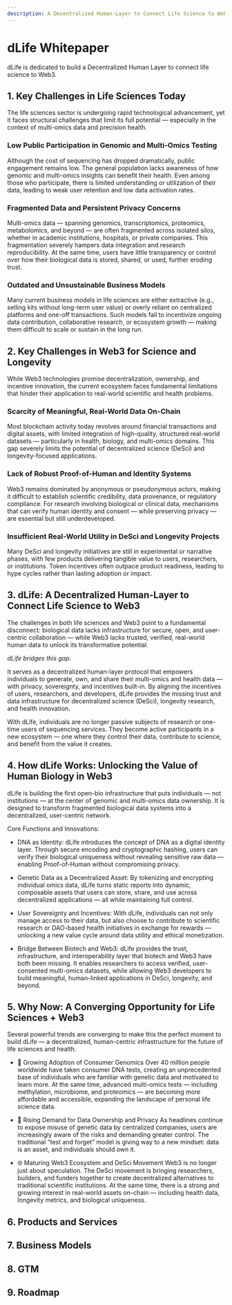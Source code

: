 ```yaml
---
description: A Decentralized Human-Layer to Connect Life Science to Web3
---
```


# dLife Whitepaper

dLife is dedicated to build a Decentralized Human Layer to connect life science to Web3.

## 1. Key Challenges in Life Sciences Today
The life sciences sector is undergoing rapid technological advancement, yet it faces structural challenges that limit its full potential — especially in the context of multi-omics data and precision health.

### Low Public Participation in Genomic and Multi-Omics Testing
Although the cost of sequencing has dropped dramatically, public engagement remains low. The general population lacks awareness of how genomic and multi-omics insights can benefit their health. Even among those who participate, there is limited understanding or utilization of their data, leading to weak user retention and low data activation rates.

### Fragmented Data and Persistent Privacy Concerns
Multi-omics data — spanning genomics, transcriptomics, proteomics, metabolomics, and beyond — are often fragmented across isolated silos, whether in academic institutions, hospitals, or private companies. This fragmentation severely hampers data integration and research reproducibility. At the same time, users have little transparency or control over how their biological data is stored, shared, or used, further eroding trust.

### Outdated and Unsustainable Business Models
Many current business models in life sciences are either extractive (e.g., selling kits without long-term user value) or overly reliant on centralized platforms and one-off transactions. Such models fail to incentivize ongoing data contribution, collaborative research, or ecosystem growth — making them difficult to scale or sustain in the long run.

## 2. Key Challenges in Web3 for Science and Longevity
While Web3 technologies promise decentralization, ownership, and incentive innovation, the current ecosystem faces fundamental limitations that hinder their application to real-world scientific and health problems.

### Scarcity of Meaningful, Real-World Data On-Chain
Most blockchain activity today revolves around financial transactions and digital assets, with limited integration of high-quality, structured real-world datasets — particularly in health, biology, and multi-omics domains. This gap severely limits the potential of decentralized science (DeSci) and longevity-focused applications.

### Lack of Robust Proof-of-Human and Identity Systems
Web3 remains dominated by anonymous or pseudonymous actors, making it difficult to establish scientific credibility, data provenance, or regulatory compliance. For research involving biological or clinical data, mechanisms that can verify human identity and consent — while preserving privacy — are essential but still underdeveloped.

### Insufficient Real-World Utility in DeSci and Longevity Projects
Many DeSci and longevity initiatives are still in experimental or narrative phases, with few products delivering tangible value to users, researchers, or institutions. Token incentives often outpace product readiness, leading to hype cycles rather than lasting adoption or impact.

## 3. dLife: A Decentralized Human-Layer to Connect Life Science to Web3

The challenges in both life sciences and Web3 point to a fundamental disconnect: biological data lacks infrastructure for secure, open, and user-centric collaboration — while Web3 lacks trusted, verified, real-world human data to unlock its transformative potential.

*dLife bridges this gap.*

It serves as a decentralized human-layer protocol that empowers individuals to generate, own, and share their multi-omics and health data — with privacy, sovereignty, and incentives built-in. By aligning the incentives of users, researchers, and developers, dLife provides the missing trust and data infrastructure for decentralized science (DeSci), longevity research, and health innovation.

With dLife, individuals are no longer passive subjects of research or one-time users of sequencing services. They become active participants in a new ecosystem — one where they control their data, contribute to science, and benefit from the value it creates.

## 4. How dLife Works: Unlocking the Value of Human Biology in Web3
dLife is building the first open-bio infrastructure that puts individuals — not institutions — at the center of genomic and multi-omics data ownership. It is designed to transform fragmented biological data systems into a decentralized, user-centric network.

Core Functions and Innovations:
* DNA as Identity:
dLife introduces the concept of DNA as a digital identity layer. Through secure encoding and cryptographic hashing, users can verify their biological uniqueness without revealing sensitive raw data — enabling Proof-of-Human without compromising privacy.

* Genetic Data as a Decentralized Asset:
By tokenizing and encrypting individual omics data, dLife turns static reports into dynamic, composable assets that users can store, share, and use across decentralized applications — all while maintaining full control.

* User Sovereignty and Incentives:
With dLife, individuals can not only manage access to their data, but also choose to contribute to scientific research or DAO-based health initiatives in exchange for rewards — unlocking a new value cycle around data utility and ethical monetization.

* Bridge Between Biotech and Web3:
dLife provides the trust, infrastructure, and interoperability layer that biotech and Web3 have both been missing. It enables researchers to access verified, user-consented multi-omics datasets, while allowing Web3 developers to build meaningful, human-linked applications in DeSci, longevity, and beyond.

## 5. Why Now: A Converging Opportunity for Life Sciences + Web3
Several powerful trends are converging to make this the perfect moment to build dLife — a decentralized, human-centric infrastructure for the future of life sciences and health.

* 🔬 Growing Adoption of Consumer Genomics
Over 40 million people worldwide have taken consumer DNA tests, creating an unprecedented base of individuals who are familiar with genetic data and motivated to learn more. At the same time, advanced multi-omics tests — including methylation, microbiome, and proteomics — are becoming more affordable and accessible, expanding the landscape of personal life science data.

* 🔐 Rising Demand for Data Ownership and Privacy
As headlines continue to expose misuse of genetic data by centralized companies, users are increasingly aware of the risks and demanding greater control. The traditional “test and forget” model is giving way to a new mindset: data is an asset, and individuals should own it.

* 🌐 Maturing Web3 Ecosystem and DeSci Movement
Web3 is no longer just about speculation. The DeSci movement is bringing researchers, builders, and funders together to create decentralized alternatives to traditional scientific institutions. At the same time, there is a strong and growing interest in real-world assets on-chain — including health data, longevity metrics, and biological uniqueness.

## 6. Products and Services

## 7. Business Models

## 8. GTM

## 9. Roadmap
